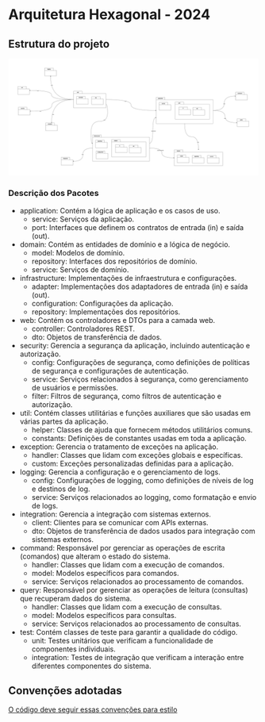 # Arquitetura Hexagonal - 2024

## Estrutura do projeto

![Pacotes](./doc/diagramas-pacotes.jpg)

<!-- Sugestão para estrutura de pastas: -->

<!-- ```bash
src
└── main
    ├── java
    │   └── com
    │       └── exemplo
    │           ├── application
    │           │   ├── service
    │           │   └── port
    │           │       ├── in
    │           │       └── out
    │           ├── domain
    │           │   ├── model
    │           │   ├── repository
    │           │   └── service
    │           ├── infrastructure
    │           │   ├── adapter
    │           │   │   ├── in
    │           │   │   └── out
    │           │   ├── configuration
    │           │   └── repository
    │           ├── web
    │           │    ├── controller
    │           │    └── dto
    │           ├── security
    │           │   ├── config
    │           │   ├── service
    │           │   └── filter
    │           ├── util
    │           │    ├── helper
    │           │    └── constants
    │           ├── exception
    │           │    ├── handler
    │           │    └── custom
    │           ├── logging
    │           │    ├── config
    │           │    └── service
    │           ├── integration
    │           │    ├── client
    │           │    └── dto
    │           ├── command
    │           │   ├── handler
    │           │   ├── model
    │           │   └── service
    │           └── query
    │               ├── handler
    │               ├── model
    │               └── service
    └── resources
        ├── application.yml
        ├── application-dev.yml
        ├── application-test.yml
        ├── application-uat.yml
        ├── application-stag.yml
        ├── application-prod.yml
        │
        ├── messages_bra.properties
        ├── messages_arg.properties
        └── messages.properties

``` -->

### Descrição dos Pacotes
  - application: Contém a lógica de aplicação e os casos de uso.
    - service: Serviços da aplicação.
    - port: Interfaces que definem os contratos de entrada (in) e saída (out).
  - domain: Contém as entidades de domínio e a lógica de negócio.
    - model: Modelos de domínio.
    - repository: Interfaces dos repositórios de domínio.
    - service: Serviços de domínio.
  - infrastructure: Implementações de infraestrutura e configurações.
    - adapter: Implementações dos adaptadores de entrada (in) e saída (out).
    - configuration: Configurações da aplicação.
    - repository: Implementações dos repositórios.
  - web: Contém os controladores e DTOs para a camada web.
    - controller: Controladores REST.
    - dto: Objetos de transferência de dados.
  - security: Gerencia a segurança da aplicação, incluindo autenticação e autorização.
    - config: Configurações de segurança, como definições de políticas de segurança e configurações de autenticação.
    - service: Serviços relacionados à segurança, como gerenciamento de usuários e permissões.
    - filter: Filtros de segurança, como filtros de autenticação e autorização.
  - util: Contém classes utilitárias e funções auxiliares que são usadas em várias partes da aplicação.
    - helper: Classes de ajuda que fornecem métodos utilitários comuns.
    - constants: Definições de constantes usadas em toda a aplicação.
  - exception: Gerencia o tratamento de exceções na aplicação.
    - handler: Classes que lidam com exceções globais e específicas.
    - custom: Exceções personalizadas definidas para a aplicação.
  - logging: Gerencia a configuração e o gerenciamento de logs.
    - config: Configurações de logging, como definições de níveis de log e destinos de log.
    - service: Serviços relacionados ao logging, como formatação e envio de logs.
  - integration: Gerencia a integração com sistemas externos.
    - client: Clientes para se comunicar com APIs externas.
    - dto: Objetos de transferência de dados usados para integração com sistemas externos.
  - command: Responsável por gerenciar as operações de escrita (comandos) que alteram o estado do sistema.
    - handler: Classes que lidam com a execução de comandos.
    - model: Modelos específicos para comandos.
    - service: Serviços relacionados ao processamento de comandos.
  - query: Responsável por gerenciar as operações de leitura (consultas) que recuperam dados do sistema.
    - handler: Classes que lidam com a execução de consultas.
    - model: Modelos específicos para consultas.
    - service: Serviços relacionados ao processamento de consultas.
  - test: Contém classes de teste para garantir a qualidade do código.
    - unit: Testes unitários que verificam a funcionalidade de componentes individuais.
    - integration: Testes de integração que verificam a interação entre diferentes componentes do sistema.

## Convenções adotadas

[O código deve seguir essas convenções para estilo](/doc/checkstyle.md)
